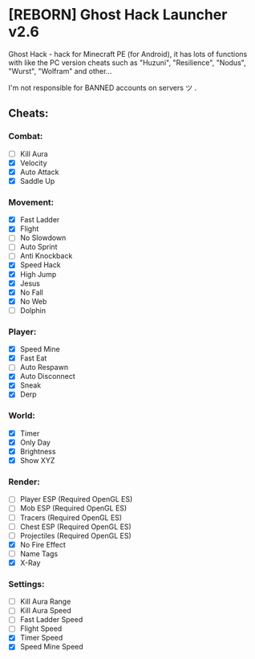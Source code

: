 # [REBORN] Ghost Hack Launcher v2.6

Ghost Hack - hack for Minecraft PE (for Android), it has lots of functions with like the PC version cheats such as "Huzuni", "Resilience", "Nodus", "Wurst", "Wolfram" and other...

I'm not responsible for BANNED accounts on servers ツ  .

## Cheats:

### Combat:
- [ ] Kill Aura
- [x] Velocity
- [x] Auto Attack
- [x] Saddle Up

### Movement:
- [x] Fast Ladder
- [x] Flight
- [ ] No Slowdown
- [ ] Auto Sprint
- [ ] Anti Knockback
- [x] Speed Hack
- [x] High Jump
- [x] Jesus
- [x] No Fall
- [x] No Web
- [ ] Dolphin

### Player:
- [x] Speed Mine
- [x] Fast Eat
- [ ] Auto Respawn
- [x] Auto Disconnect
- [x] Sneak
- [x] Derp

### World:
- [x] Timer
- [x] Only Day
- [x] Brightness
- [x] Show XYZ

### Render:
- [ ] Player ESP (Required OpenGL ES)
- [ ] Mob ESP (Required OpenGL ES)
- [ ] Tracers (Required OpenGL ES)
- [ ] Chest ESP (Required OpenGL ES)
- [ ] Projectiles (Required OpenGL ES)
- [x] No Fire Effect
- [ ] Name Tags
- [x] X-Ray

### Settings:
- [ ] Kill Aura Range
- [ ] Kill Aura Speed
- [ ] Fast Ladder Speed
- [ ] Flight Speed
- [x] Timer Speed
- [x] Speed Mine Speed
